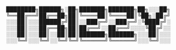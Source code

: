 

<!--
Hi there 👋
**trizzilla/trizzilla** is a ✨ _special_ ✨ repository because its `README.md` (this file) appears on your GitHub profile.

Here are some ideas to get you started:

- 🔭 I’m currently working on ...
- 🌱 I’m currently learning ...
- 👯 I’m looking to collaborate on ...
- 🤔 I’m looking for help with ...
- 💬 Ask me about ...
- 📫 How to reach me: ...
- 😄 Pronouns: ...
- ⚡ Fun fact: ...
-->

████████╗██████╗░██╗███████╗███████╗██╗░░░██╗
╚══██╔══╝██╔══██╗██║╚════██║╚════██║╚██╗░██╔╝
░░░██║░░░██████╔╝██║░░███╔═╝░░███╔═╝░╚████╔╝░
░░░██║░░░██╔══██╗██║██╔══╝░░██╔══╝░░░░╚██╔╝░░
░░░██║░░░██║░░██║██║███████╗███████╗░░░██║░░░
░░░╚═╝░░░╚═╝░░╚═╝╚═╝╚══════╝╚══════╝░░░╚═╝░░░
